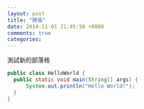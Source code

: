 ```yaml
---
layout: post
title: "開張"
date: 2014-11-01 21:45:50 +0800
comments: true
categories: 
---
```


測試新的部落格
``` java HelloWorld.java
public class HelloWorld {
  public static void main(String[] args) {
      System.out.println("Hello World!");
  }
}
```
